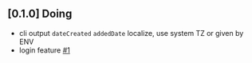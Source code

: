 
## [0.1.0] Doing

- cli output `dateCreated` `addedDate` localize, use system TZ or given by ENV
- login feature [#1](/../../issues/1)
